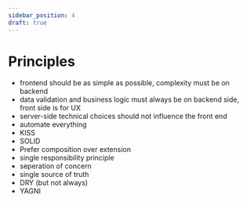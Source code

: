```yaml
---
sidebar_position: 4
draft: true
---
```

# Principles
- frontend should be as simple as possible, complexity must be on backend
- data validation and business logic must always be on backend side, front side is for UX
- server-side technical choices should not influence the front end
- automate everything
- KISS
- SOLID
- Prefer composition over extension
- single responsibility principle
- seperation of concern
- single source of truth
- DRY (but not always)
- YAGNI